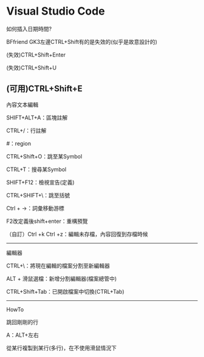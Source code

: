 # Visual Studio Code


如何插入日期時間?

BFfriend GK3左邊CTRL+Shift有的是失效的(似乎是故意設計的)

(失效)CTRL+Shift+Enter

(失效)CTRL+Shift+U

(可用)CTRL+Shift+E
---


內容文本編輯

SHIFT+ALT+A：區塊註解

CTRL+/：行註解

#：region

CTRL+Shift+O：跳至某Symbol

CTRL+T：搜尋某Symbol

SHIFT+F12：檢視宣告(定義)

CTRL+SHIFT+\：跳至括號

Ctrl + →：詞彙移動游標

F2改定義後shift+enter：重構預覽

（自訂）Ctrl +k Ctrl +z：編輯未存檔，內容回復到存檔時候

---

編輯器

CTRL+\：將現在編輯的檔案分割至新編輯器

ALT + 滑鼠選檔：新增分割編輯器(檔案總管中)

CTRL+Shift+Tab：已開啟檔案中切換(CTRL+Tab)


---

HowTo

跳回剛剛的行

A：ALT+左右

從某行複製到某行(多行)，在不使用滑鼠情況下